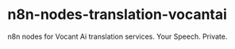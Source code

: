 # n8n-nodes-translation-vocantai

n8n nodes for Vocant Ai translation services. Your Speech. Private.
